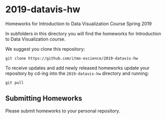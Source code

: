 # 2019-datavis-hw
Homeworks for Introduction to Data Visualization Course Spring 2019

In subfolders in this directory you will find the homeworks for Introduction to Data Visualization course. 

We suggest you clone this repository: 

``` 
git clone https://github.com/itmo-escience/2019-datavis-hw
```

To receive updates and add newly released homeworks update your repository by cd-ing into the `2019-datavis-hw` directory and running:

```
git pull
```

## Submitting Homeworks

Please submit homeworks to your personal repository.